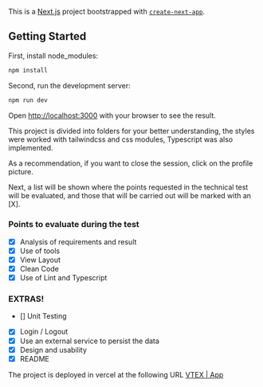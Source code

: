This is a [Next.js](https://nextjs.org/) project bootstrapped with [`create-next-app`](https://github.com/vercel/next.js/tree/canary/packages/create-next-app).

## Getting Started

First, install node_modules:

```bash
npm install
```

Second, run the development server:

```bash
npm run dev
```

Open [http://localhost:3000](http://localhost:3000) with your browser to see the result.

This project is divided into folders for your better understanding, the styles were worked with tailwindcss and css modules, Typescript was also implemented.

As a recommendation, if you want to close the session, click on the profile picture.

Next, a list will be shown where the points requested in the technical test will be evaluated, and those that will be carried out will be marked with an [X].

### Points to evaluate during the test

-   [x] Analysis of requirements and result
-   [x] Use of tools
-   [x] View Layout
-   [x] Clean Code
-   [x] Use of Lint and Typescript

### EXTRAS!

-   [] Unit Testing
-   [x] Login / Logout
-   [x] Use an external service to persist the data
-   [x] Design and usability
-   [x] README

The project is deployed in vercel at the following URL [VTEX | App](vtex-indol.vercel.app)
